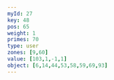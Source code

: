 ```yaml
---
myId: 27
key: 48
pos: 65
weight: 1
primes: 70
type: user
zones: [9,60]
value: [103,1,-1,1]
object: [6,14,44,53,58,59,69,93]
---
```

